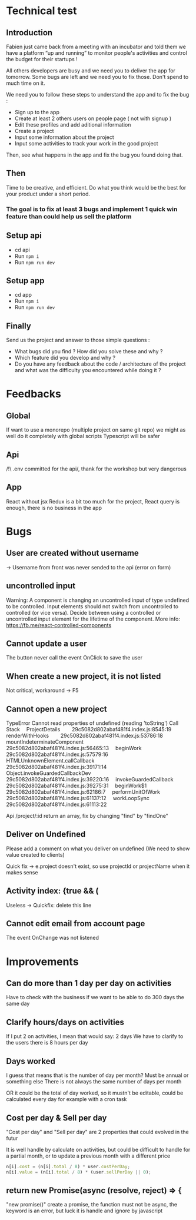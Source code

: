 # Technical test

## Introduction

Fabien just came back from a meeting with an incubator and told them we have a platform “up and running” to monitor people's activities and control the budget for their startups !

All others developers are busy and we need you to deliver the app for tomorrow.
Some bugs are left and we need you to fix those. Don't spend to much time on it.

We need you to follow these steps to understand the app and to fix the bug : 
 - Sign up to the app
 - Create at least 2 others users on people page ( not with signup ) 
 - Edit these profiles and add aditional information 
 - Create a project
 - Input some information about the project
 - Input some activities to track your work in the good project
  
Then, see what happens in the app and fix the bug you found doing that.

## Then
Time to be creative, and efficient. Do what you think would be the best for your product under a short period.

### The goal is to fix at least 3 bugs and implement 1 quick win feature than could help us sell the platform

## Setup api

- cd api
- Run `npm i`
- Run `npm run dev`

## Setup app

- cd app
- Run `npm i`
- Run `npm run dev`

## Finally

Send us the project and answer to those simple questions : 
- What bugs did you find ? How did you solve these and why ? 
- Which feature did you develop and why ? 
- Do you have any feedback about the code / architecture of the project and what was the difficulty you encountered while doing it ? 


# Feedbacks

## Global
If want to use a monorepo (multiple project on same git repo) we might as well do it completely with global scripts
Typescript will be safer

## Api
/!\ .env committed for the api/, thank for the workshop but very dangerous

## App
React without jsx
Redux is a bit too much for the project, React query is enough, there is no business in the app


# Bugs

## User are created without username
-> Username from front was never sended to the api (error on form)

## uncontrolled input
Warning: A component is changing an uncontrolled input of type undefined to be controlled. Input elements should not switch from uncontrolled to controlled (or vice versa). Decide between using a controlled or uncontrolled input element for the lifetime of the component. More info: https://fb.me/react-controlled-components

## Cannot update a user
The button never call the event OnClick to save the user

## When create a new project, it is not listed
Not critical, workaround -> F5

## Cannot open a new project

TypeError
Cannot read properties of undefined (reading 'toString')
Call Stack
 ProjectDetails
  29c5082d802abaf481f4.index.js:8545:19
 renderWithHooks
  29c5082d802abaf481f4.index.js:53786:18
 mountIndeterminateComponent
  29c5082d802abaf481f4.index.js:56465:13
 beginWork
  29c5082d802abaf481f4.index.js:57579:16
 HTMLUnknownElement.callCallback
  29c5082d802abaf481f4.index.js:39171:14
 Object.invokeGuardedCallbackDev
  29c5082d802abaf481f4.index.js:39220:16
 invokeGuardedCallback
  29c5082d802abaf481f4.index.js:39275:31
 beginWork$1
  29c5082d802abaf481f4.index.js:62186:7
 performUnitOfWork
  29c5082d802abaf481f4.index.js:61137:12
 workLoopSync
  29c5082d802abaf481f4.index.js:61113:22

Api /project/:id return an array, fix by changing "find" by "findOne"

## Deliver on Undefined
Please add a comment on what you deliver on undefined (We need to show value created to clients)

Quick fix -> e.project doesn't exist, so use projectId or projectName when it makes sense

## Activity index: {true && (
Useless -> Quickfix: delete this line

## Cannot edit email from account page
The event OnChange was not listened

# Improvements

## Can do more than 1 day per day on activities
Have to check with the business if we want to be able to do 300 days the same day

## Clarify hours/days on activities
If I put 2 on activities, I mean that would say: 2 days
We have to clarify to the users there is 8 hours per day

## Days worked
I guess that means that is the number of day per month?
Must be annual or something else
There is not always the same number of days per month

OR it could be the total of day worked, so it mustn't be editable, could be calculated every day for example with a cron task


## Cost per day & Sell per day
"Cost per day" and "Sell per day" are 2 properties that could evolved in the futur

It is well handle by calculate on activities, but could be difficult to handle for a partial month, or to update a previous month with a different price
```js
n[i].cost = (n[i].total / 8) * user.costPerDay;
n[i].value = (n[i].total / 8) * (user.sellPerDay || 0);
```

## return new Promise(async (resolve, reject) => {
"new promise()" create a promise, the function must not be async, the keyword is an error, but luck it is handle and ignore by javascript
